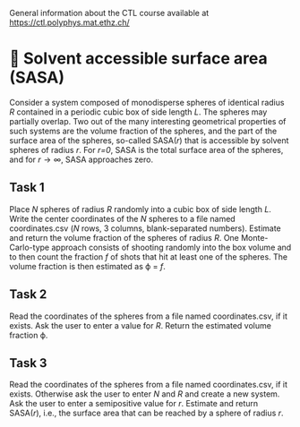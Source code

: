 General information about the CTL course available at https://ctl.polyphys.mat.ethz.ch/

# :wave: Solvent accessible surface area (SASA)

Consider a system composed of monodisperse spheres of identical radius *R* contained in a periodic cubic box of side length *L*. The spheres may partially overlap. Two out of the many interesting geometrical properties of such systems are the volume fraction of the spheres, and the part of the surface area of the spheres, so-called SASA(*r*) that is accessible by solvent spheres of radius *r*. For *r=0*, SASA is the total surface area of the spheres, and for *r*$\rightarrow\infty$, SASA approaches zero.  

## Task 1

Place *N* spheres of radius *R* randomly into a cubic box of side length *L*. Write the center coordinates of the *N* spheres to a file named coordinates.csv (*N* rows, 3 columns, blank-separated numbers). Estimate and return the volume fraction of the spheres of radius *R*. One Monte-Carlo-type approach consists of shooting randomly into the box volume and to then count the fraction *f* of shots that hit at least one of the spheres. The volume fraction is then estimated as &varphi; = *f*.

## Task 2

Read the coordinates of the spheres from a file named coordinates.csv, if it exists. Ask the user to enter a value for *R*. Return the estimated volume fraction &varphi;. 

## Task 3

Read the coordinates of the spheres from a file named coordinates.csv, if it exists. Otherwise ask the user to enter *N* and *R* and create a new system. Ask the user to enter a semipositive value for *r*. Estimate and return SASA(*r*), i.e., the surface area that can be reached by a sphere of radius *r*. 


